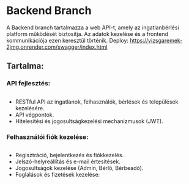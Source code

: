 # Backend Branch
A Backend branch tartalmazza a web API-t, amely az ingatlanbérlési platform működését biztosítja. Az adatok kezelése és a frontend kommunikációja ezen keresztül történik.
Deploy: https://vizsgaremek-2jmg.onrender.com/swagger/index.html

## Tartalma:
### API fejlesztés:
##
- RESTful API az ingatlanok, felhasználók, bérlések és települések kezelésére.
- API végpontok.
- Hitelesítési és jogosultságkezelési mechanizmusok (JWT).

  
### Felhasználói fiók kezelése:
##
- Regisztráció, bejelentkezés és fiókkezelés.
- Jelszó-helyreállítás és e-mail értesítések.
- Jogosultságok kezelése (Admin, Bérlő, Bérbeadó).
- Foglalások és fizetések kezelése:
